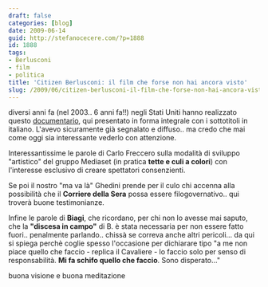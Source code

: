 ```yaml
---
draft: false
categories: [blog]
date: 2009-06-14
guid: http://stefanocecere.com/?p=1888
id: 1888
tags:
- Berlusconi
- film
- politica
title: 'Citizen Berlusconi: il film che forse non hai ancora visto'
slug: /2009/06/citizen-berlusconi-il-film-che-forse-non-hai-ancora-visto/
---
```


diversi anni fa (nel 2003.. 6 anni fa!!) negli Stati Uniti hanno realizzato questo [documentario](http://www.imdb.com/title/tt0415710/), qui presentato in forma integrale con i sottotitoli in italiano. L'avevo sicuramente già segnalato e diffuso.. ma credo che mai come oggi sia interessante vederlo con attenzione.

Interessantissime le parole di Carlo Freccero sulla modalità di sviluppo "artistico" del gruppo Mediaset (in pratica **tette e culi a colori**) con l'interesse esclusivo di creare spettatori consenzienti.

Se poi il nostro "ma va là" Ghedini prende per il culo chi accenna alla possibilità che il **Corriere della Sera** possa essere filogovernativo.. qui troverà buone testimonianze.

Infine le parole di **Biagi**, che ricordano, per chi non lo avesse mai saputo, che la **"discesa in campo"** di B. è stata necessaria per non essere fatto fuori.. penalmente parlando.. chissà se correva anche altri pericoli… da qui si spiega perchè coglie spesso l'occasione per dichiarare tipo "a me non piace quello che faccio - replica il Cavaliere - lo faccio solo per senso di responsabilità. **Mi fa schifo quello che faccio**. Sono disperato…"

buona visione e buona meditazione